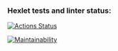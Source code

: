 ### Hexlet tests and linter status:
[![Actions Status](https://github.com/SergeyKapinus/python-project-lvl2/actions/workflows/hexlet-check.yml/badge.svg)](https://github.com/SergeyKapinus/python-project-lvl2/actions)

[![Maintainability](https://api.codeclimate.com/v1/badges/c4644afa8e7552bae643/maintainability)](https://codeclimate.com/github/SergeyKapinus/python-project-lvl2/maintainability)

